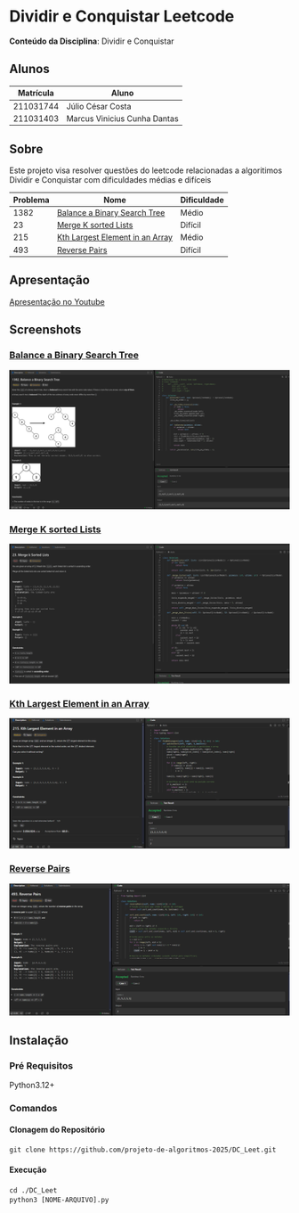 # Dividir e Conquistar Leetcode

**Conteúdo da Disciplina**: Dividir e Conquistar<br>

## Alunos
|Matrícula | Aluno |
| -- | -- |
| 211031744  |  Júlio César Costa |
| 211031403  |  Marcus Vinicius Cunha Dantas |

## Sobre 
Este projeto visa resolver questões do leetcode relacionadas a algoritimos Dividir e Conquistar com dificuldades médias e difíceis

| Problema | Nome                                                                                        | Dificuldade |
|----------|---------------------------------------------------------------------------------------------|-------------|
| 1382     | [Balance a Binary Search Tree](https://leetcode.com/problems/balance-a-binary-search-tree/) | Médio       |
| 23       | [Merge K sorted Lists](https://leetcode.com/problems/merge-k-sorted-lists/)                 | Difícil     |
| 215      | [Kth Largest Element in an Array](https://leetcode.com/problems/kth-largest-element-in-an-array/description/)  | Médio       |
| 493      | [Reverse Pairs](https://leetcode.com/problems/reverse-pairs/description/)                   | Difícil     |

## Apresentação

[Apresentação no Youtube]()

## Screenshots

### [Balance a Binary Search Tree](https://leetcode.com/problems/balance-a-binary-search-tree/)

![](./img/balance-bst.png)

### [Merge K sorted Lists](https://leetcode.com/problems/merge-k-sorted-lists/)

![](./img/merge-lists.png)

### [Kth Largest Element in an Array](https://leetcode.com/problems/kth-largest-element-in-an-array/description/)

![](./img/kth_largest_element.png)

### [Reverse Pairs](https://leetcode.com/problems/reverse-pairs/description/)

![](./img/reverse_pairs.png)


## Instalação
### Pré Requisitos
Python3.12+
### Comandos
#### Clonagem do Repositório
```git clone https://github.com/projeto-de-algoritmos-2025/DC_Leet.git```
#### Execução
```cd ./DC_Leet```<br>
```python3 [NOME-ARQUIVO].py```



